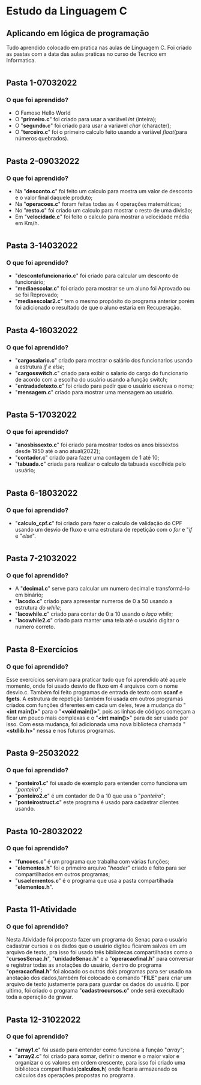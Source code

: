 # Estudo da Linguagem C
## Aplicando em lógica de programação

Tudo aprendido colocado em pratica nas aulas de Linguagem C. Foi criado as pastas com a data das aulas praticas no curso de Tecnico em Informatica.
#
## Pasta 1-07032022
### O que foi aprendido?

- O Famoso Hello World
- O "**primeiro.c**" foi criado para usar a variável *int* (inteira);
- O "**segundo.c**" foi criado para usar a variavel *char* (character);
- O "**terceiro.c**" foi o primeiro calculo feito usando a variável *float*(para números quebrados).
#
## Pasta 2-09032022
### O que foi aprendido?

- Na "**desconto.c**" foi feito um calculo para mostra um valor de desconto e o valor final daquele produto;
- Na "**operacoes.c**" foram feitas todas as 4 operações matemáticas;
- No "**resto.c**" foi criado um calculo para mostrar o resto de uma divisão;
- Em "**velocidade.c**" foi feito o calculo para mostrar a velocidade média em Km/h.
#
## Pasta 3-14032022
### O que foi aprendido?

- "**descontofuncionario.c**" foi criado para calcular um desconto de funcionário;
- "**mediaescolar.c**" foi criado para mostrar se um aluno foi Aprovado ou se foi Reprovado;
- "**mediaescolar2.c**" tem o mesmo propósito do programa anterior porém foi adicionado o resultado de que o aluno estaria em Recuperação.
#
## Pasta 4-16032022
### O que foi aprendido?

- "**cargosalario.c**" criado para mostrar o salário dos funcionarios usando a estrutura *if e else*;
- "**cargosswitch.c**" criado para exibir o salario do cargo do funcionario de acordo com a escolha do usuário usando a função switch;
- "**entradadetexto.c**" foi criado para pedir que o usuário escreva o nome;
- "**mensagem.c**" criado para mostrar uma mensagem ao usuário.
#
## Pasta 5-17032022
### O que foi aprendido?

- "**anosbissexto.c**" foi criado para mostrar todos os anos bissextos desde 1950 até o ano atual(2022);
- "**contador.c**" criado para fazer uma contagem de 1 até 10;
- "**tabuada.c**" criada para realizar o calculo da tabuada escolhida pelo usuário;
#
## Pasta 6-18032022
### O que foi aprendido?

- "**calculo_cpf.c**" foi criado para fazer o calculo de validação do CPF usando um desvio de fluxo e uma estrutura de repetição com o *for* e "*if* e "*else*".

#
## Pasta 7-21032022
### O que foi aprendido?

- A "**decimal.c**" serve para calcular um numero decimal e transformá-lo em binário;
- "**lacodo.c**" criado para apresentar numeros de 0 a 50 usando a estrutura *do while*;
- "**lacowhile.c**" criado para contar de 0 a 10 usando o *laço while*;
- "**lacowhile2.c**" criado para manter uma tela até o usuário digitar o numero correto.

#
## Pasta 8-Exercícios
### O que foi aprendido?

 Esse exercícios serviram para praticar tudo que foi aprendido até aquele momento, onde foi usado desvio de fluxo em 4 arquivos com o nome desvio.c. Também foi feito programas de entrada de texto com **scanf** e **fgets**. A estrutura de repetição também foi usada em outros programas criados com funções diferentes em cada um deles, teve a mudança do "**<int main()>**" para o "**<void main()>**", pois as linhas de códigos começam a ficar um pouco mais complexas e o "**<int main()>**" para de ser usado por isso. Com essa mudança, foi adicionada uma nova biblioteca chamada "**<stdlib.h>**" nessa e nos futuros programas.

 #
 ## Pasta 9-25032022
 ### O que foi aprendido?

- "**ponteiro1.c**" foi usado de exemplo para entender como funciona um "*ponteiro*";
- "**ponteiro2.c**" é um contador de 0 a 10 que usa o "*ponteiro*";
- "**ponteirostruct.c**" este programa é usado para cadastrar clientes usando.

#
## Pasta 10-28032022
### O que foi aprendido?

- "**funcoes.c**" é um programa que trabalha com várias funções;
- "**elementos.h**" foi o primeiro arquivo "*header*" criado e feito para ser compartilhados em outros programas;
- "**usaelementos.c**" é o programa que usa a pasta compartilhada "**elementos.h**".

#
## Pasta 11-Atividade
### O que foi aprendido?

Nesta Atividade foi proposto fazer um programa do Senac para o usuário cadastrar cursos e os dados que o usuário digitou ficarem salvos em um arquivo de texto, pra isso foi usado três bibliotecas compartilhadas como o "**cursosSenac.h**", "**unidadeSenac.h**" e a "**operacaofinal.h**" para conversar e registrar todas as anotações do usuário, dentro do programa "**operacaofinal.h**" foi alocado os outros dois programas para ser usado na anotação dos dados,também foi colocado o comando "**FILE**" para criar um arquivo de texto justamente para para guardar os dados do usuário. E por ultimo, foi criado o programa "**cadastrocursos.c**" onde será execultado toda a operação de gravar.

#
## Pasta 12-31022022
### O que foi aprendido?

- "**array1.c**" foi usado para entender como funciona a função "*array*";
- "**array2.c**" foi criado para somar, definir o menor e o maior valor e organizar o os valores em ordem crescente, para isso foi criado uma biblioteca compartilhada(**calculos.h**) onde ficaria armazenado os calculos das operações propostas no programa.
#
